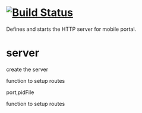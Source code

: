 [![Build Status](https://travis-ci.org/x-component/x-servers.png?v0.0.1)](https://travis-ci.org/x-component/x-servers)
=======================================================================================================



Defines and starts the HTTP server for mobile portal.

# server

create the server


function to setup routes


port,pidFile


function to setup routes
